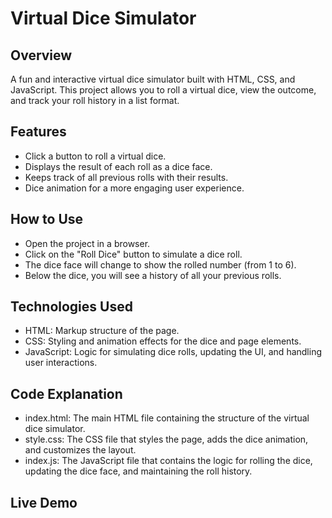 # Virtual Dice Simulator

## Overview
A fun and interactive virtual dice simulator built with HTML, CSS, and JavaScript. This project allows you to roll a virtual dice, view the outcome, and track your roll history in a list format.

## Features

- Click a button to roll a virtual dice.
- Displays the result of each roll as a dice face.
- Keeps track of all previous rolls with their results.
- Dice animation for a more engaging user experience.

## How to Use
-  Open the project in a browser.
-  Click on the "Roll Dice" button to simulate a dice roll.
-  The dice face will change to show the rolled number (from 1 to 6).
-  Below the dice, you will see a history of all your previous rolls.


## Technologies Used
- HTML: Markup structure of the page.
- CSS: Styling and animation effects for the dice and page elements.
- JavaScript: Logic for simulating dice rolls, updating the UI, and handling user interactions.

## Code Explanation
- index.html: The main HTML file containing the structure of the virtual dice simulator.
- style.css: The CSS file that styles the page, adds the dice animation, and customizes the layout.
- index.js: The JavaScript file that contains the logic for rolling the dice, updating the dice face, and maintaining the roll history.


## Live Demo
